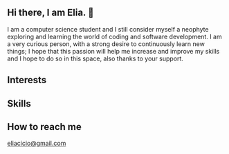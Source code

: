 ## Hi there, I am Elia. 👋

I am a computer science student and I still consider myself a neophyte exploring and learning the world of coding and software development. I am a very curious person, with a strong desire to continuously learn new things; I hope that this passion will help me increase and improve my skills and I hope to do so in this space, also thanks to your support.

## Interests




## Skills



## How to reach me
eliacicio@gmail.com

